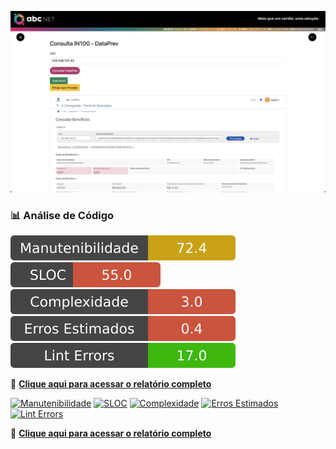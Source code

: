 ![MicroApp-Consultar-IN100](MicroApp-Consultar-IN100.jpg)


### 📊 **Análise de Código**
[![Manutenibilidade](relatorio/maintainability.svg)](relatorio/index.html)
[![SLOC](relatorio/sloc.svg)](relatorio/index.html)
[![Complexidade](relatorio/complexity.svg)](relatorio/index.html)
[![Erros Estimados](relatorio/est-errors.svg)](relatorio/index.html)
[![Lint Errors](relatorio/lint-errors.svg)](relatorio/index.html)

🔗 **[Clique aqui para acessar o relatório completo](relatorio/index.html)**


[![Manutenibilidade](MicroApps/MicroApp-Consultar-IN100/relatorio/maintainability.svg)](MicroApps/MicroApp-Consultar-IN100/relatorio/index.html)
[![SLOC](MicroApps/MicroApp-Consultar-IN100/relatorio/sloc.svg)](MicroApps/MicroApp-Consultar-IN100/relatorio/index.html)
[![Complexidade](MicroApps/MicroApp-Consultar-IN100/relatorio/complexity.svg)](MicroApps/MicroApp-Consultar-IN100/relatorio/index.html)
[![Erros Estimados](MicroApps/MicroApp-Consultar-IN100/relatorio/est-errors.svg)](MicroApps/MicroApp-Consultar-IN100/relatorio/index.html)
[![Lint Errors](MicroApps/MicroApp-Consultar-IN100/relatorio/lint-errors.svg)](MicroApps/MicroApp-Consultar-IN100/relatorio/index.html)
    
🔗 **[Clique aqui para acessar o relatório completo](MicroApps/MicroApp-Consultar-IN100/relatorio/index.html)**

